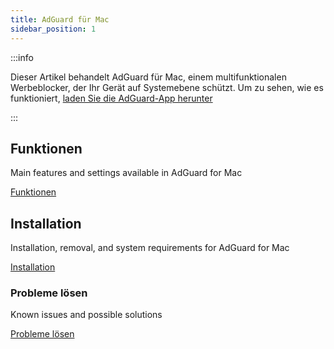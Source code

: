 ```yaml
---
title: AdGuard für Mac
sidebar_position: 1
---
```


:::info

Dieser Artikel behandelt AdGuard für Mac, einem multifunktionalen Werbeblocker, der Ihr Gerät auf Systemebene schützt. Um zu sehen, wie es funktioniert, [laden Sie die AdGuard-App herunter](https://agrd.io/download-kb-adblock)

:::

## Funktionen

Main features and settings available in AdGuard for Mac

[Funktionen](/adguard-for-mac/features/features.md)

## Installation

Installation, removal, and system requirements for AdGuard for Mac

[Installation](/adguard-for-mac/installation.md)

### Probleme lösen

Known issues and possible solutions

[Probleme lösen](/adguard-for-mac/solving-problems/solving-problems.md)

